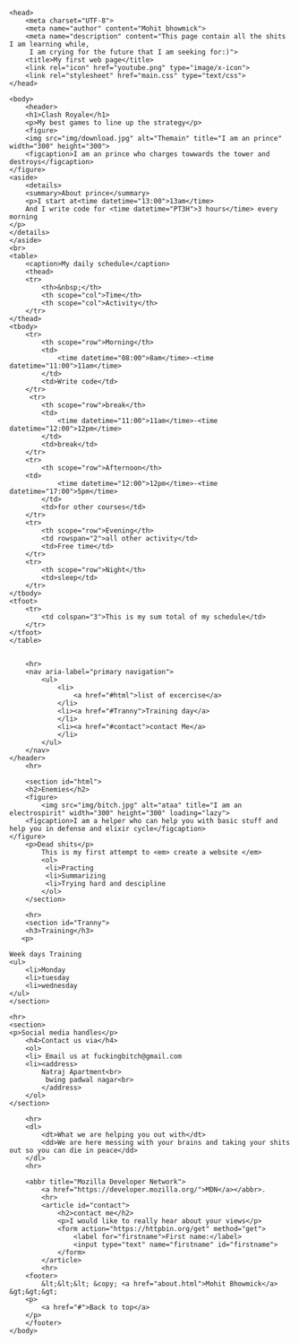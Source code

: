 <!DOCTYPE html>
<html lang="en">

    <head>
        <meta charset="UTF-8">
        <meta name="author" content="Mohit bhowmick">
        <meta name="description" content="This page contain all the shits I am learning while,
         I am crying for the future that I am seeking for:)">
        <title>My first web page</title>
        <link rel="icon" href="youtube.png" type="image/x-icon">
        <link rel="stylesheet" href="main.css" type="text/css">
    </head>

    <body>
        <header>
        <h1>Clash Royale</h1>
        <p>My best games to line up the strategy</p>
        <figure>
        <img src="img/download.jpg" alt="Themain" title="I am an prince" width="300" height="300">
        <figcaption>I am an prince who charges towwards the tower and destroys</figcaption>
    </figure>
    <aside>
        <details>
        <summary>About prince</summary>
        <p>I start at<time datetime="13:00">13am</time>
        And I write code for <time datetime="PT3H">3 hours</time> every morning
    </p>
    </details>
    </aside>
    <br>
    <table>
        <caption>My daily schedule</caption>
        <thead>
        <tr>
            <th>&nbsp;</th>
            <th scope="col">Time</th>
            <th scope="col">Activity</th>
        </tr>
    </thead>
    <tbody>
        <tr>
            <th scope="row">Morning</th>
            <td>
                <time datetime="08:00">8am</time>-<time datetime="11:00">11am</time>
            </td>
            <td>Write code</td>
        </tr>
         <tr>
            <th scope="row">break</th>
            <td>
                <time datetime="11:00">11am</time>-<time datetime="12:00">12pm</time>
            </td>
            <td>break</td>
        </tr>
        <tr>  
            <th scope="row">Afternoon</th> 
        <td>
                <time datetime="12:00">12pm</time>-<time datetime="17:00">5pm</time>
            </td>
            <td>for other courses</td>
        </tr>
        <tr>
            <th scope="row">Evening</th>
            <td rowspan="2">all other activity</td>
            <td>Free time</td>
        </tr>
        <tr>
            <th scope="row">Night</th>
            <td>sleep</td>
        </tr>
    </tbody>
    <tfoot>
        <tr>
            <td colspan="3">This is my sum total of my schedule</td>
        </tr>
    </tfoot>
    </table>


        <hr>
        <nav aria-label="primary navigation">
            <ul>
                <li>
                    <a href="#html">list of excercise</a>
                </li>
                <li><a href="#Tranny">Training day</a>
                </li>
                <li><a href="#contact">contact Me</a>
                </li>
            </ul>
        </nav>
    </header>
        <hr> 
        
        <section id="html">
        <h2>Enemies</h2>
        <figure>
            <img src="img/bitch.jpg" alt="ataa" title="I am an electrospirit" width="300" height="300" loading="lazy">
        <figcaption>I am a helper who can help you with basic stuff and help you in defense and elixir cycle</figcaption>
    </figure>
        <p>Dead shits</p>
            This is my first attempt to <em> create a website </em>
            <ol>
             <li>Practing
             <li>Summarizing
             <li>Trying hard and descipline
            </ol>
        </section>
        
        <hr>
        <section id="Tranny">
        <h3>Training</h3>
       <p>

    Week days Training 
    <ul>
        <li>Monday
        <li>tuesday
        <li>wednesday    
    </ul>
    </section>

    <hr>
    <section>
    <p>Social media handles</p>
        <h4>Contact us via</h4>
        <ol>
        <li> Email us at fuckingbitch@gmail.com
        <li><address>
            Natraj Apartment<br>
             bwing padwal nagar<br>
            </address>
        </ol>
    </section>
        
        <hr>
        <dl>
            <dt>What we are helping you out with</dt>
            <dd>We are here messing with your brains and taking your shits out so you can die in peace</dd>
        </dl>
        <hr>
        
        <abbr title="Mozilla Developer Network">
            <a href="https://developer.mozilla.org/">MDN</a></abbr>.
            <hr>
            <article id="contact">
                <h2>contact me</h2>
                <p>I would like to really hear about your views</p>
                <form action="https://httpbin.org/get" method="get">
                    <label for="firstname">First name:</label>
                    <input type="text" name="firstname" id="firstname">
                </form>
            </article>
            <hr>
        <footer>
            &lt;&lt;&lt; &copy; <a href="about.html">Mohit Bhowmick</a> &gt;&gt;&gt;
        <p>
            <a href="#">Back to top</a>
        </p>
        </footer>
    </body>

</html>
